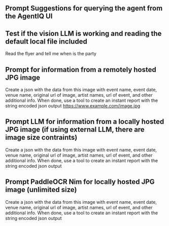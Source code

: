 ## Prompt Suggestions for querying the agent from the AgentIQ UI

## Test if the vision LLM is working and reading the default local file included
Read the flyer and tell me when is the party

## Prompt for information from a remotely hosted JPG image
Create a json with the data from this image with event name, event date, venue name, original url of image, artist names, url of event, and other additional info. When done, use a tool to create an instant report with the string encoded json output https://www.example.com/image.jpg

## Prompt LLM for information from a locally hosted JPG image (if using external LLM, there are image size contraints)
Create a json with the data from this image with event name, event date, venue name, original url of image, artist names, url of event, and other additional info. When done, use a tool to create an instant report with the string encoded json output <img href="base64"> </img>

## Prompt PaddleOCR Nim for locally hosted JPG image (unlimited size)
Create a json with the data from this image with event name, event date, venue name, original url of image, artist names, url of event, and other additional info. When done, use a tool to create an instant report with the string encoded json output <img href="base64"> </img>